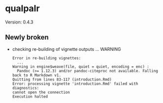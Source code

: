 # qualpalr

Version: 0.4.3

## Newly broken

*   checking re-building of vignette outputs ... WARNING
    ```
    Error in re-building vignettes:
      ...
    Warning in engine$weave(file, quiet = quiet, encoding = enc) :
      Pandoc (>= 1.12.3) and/or pandoc-citeproc not available. Falling back to R Markdown v1.
    Quitting from lines 83-117 (introduction.Rmd) 
    Error: processing vignette 'introduction.Rmd' failed with diagnostics:
    cannot open the connection
    Execution halted
    ```

